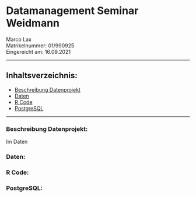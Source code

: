 # Datamanagement Seminar Weidmann
<p> Marco Lax <br>
Matrikelnummer: 01/990925 <br>
Eingereicht am: 16.09.2021 </p>

---
## Inhaltsverzeichnis:
- [Beschreibung Datenprojekt](#beschreibung-datenprojekt)
- [Daten](#daten)
- [R Code](#r-code)
- [PostgreSQL](#postgresql)

---

### Beschreibung Datenprojekt:

Im Daten


### Daten:


### R Code:


### PostgreSQL:
